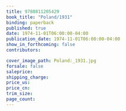 ```yaml
---
title: 9780811205429
book_title: "Poland/1931"
binding: paperback
published: true
date: 1974-11-01T06:00:00-04:00
publication_date: 1974-11-01T06:00:00-04:00
show_in_forthcoming: false
contributors:

cover_image_path: Poland:_1931.jpg
forsale: false
saleprice:
shipping_charge:
price_us:
price_cn:
trim_size:
page_count:
---
```


